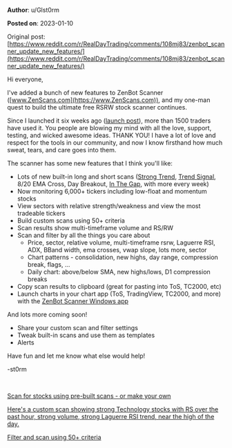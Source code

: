 **Author**: u/Glst0rm

**Posted on**: 2023-01-10

Original post: [https://www.reddit.com/r/RealDayTrading/comments/108mj83/zenbot_scanner_update_new_features/](https://www.reddit.com/r/RealDayTrading/comments/108mj83/zenbot_scanner_update_new_features/)

Hi everyone,

I've added a bunch of new features to ZenBot Scanner ([www.ZenScans.com](https://www.ZenScans.com)), and my one-man quest to build the ultimate free RSRW stock scanner continues.

Since I launched it six weeks ago ([launch post](https://www.reddit.com/r/RealDayTrading/comments/zaast0/a_new_stock_screener_based_on_relative_strength/)), more than 1500 traders have used it. You people are blowing my mind with all the love, support, testing, and wicked awesome ideas. THANK YOU! I have a lot of love and respect for the tools in our community, and now I know firsthand how much sweat, tears, and care goes into them.

The scanner has some new features that I think you'll like:

* Lots of new built-in long and short scans ([Strong Trend](https://www.zenscans.com/Strong%20ADX%20Trend%20-%20Long), [Trend Signal](https://www.zenscans.com/Trend%20Signal%20-%20Long), 8/20 EMA Cross, Day Breakout, [In The Gap](https://www.zenscans.com/In%20Gap), with more every week)
* Now monitoring 6,000+ tickers including low-float and momentum stocks
* View sectors with relative strength/weakness and view the most tradeable tickers
* Build custom scans using 50+ criteria
* Scan results show multi-timeframe volume and RS/RW
* Scan and filter by all the things you care about
   * Price, sector, relative volume, multi-timeframe rsrw, Laguerre RSI, ADX, BBand width, ema crosses, vwap slope, lots more, sector
   * Chart patterns - consolidation, new highs, day range, compression break, flags, ...
   * Daily chart: above/below SMA, new highs/lows, D1 compression breaks
* Copy scan results to clipboard (great for pasting into ToS, TC2000, etc)
* Launch charts in your chart app (ToS, TradingView, TC2000, and more) with the [ZenBot Scanner Windows app](https://apps.microsoft.com/store/detail/zenbot-stock-scanner/9NJXBCJKNBD5?hl=en-us&gl=us)

And lots more coming soon!

* Share your custom scan and filter settings
* Tweak built-in scans and use them as templates
* Alerts

Have fun and let me know what else would help!

\-st0rm

&#x200B;

[Scan for stocks using pre-built scans - or make your own](<img src="cache/images/6b8a66d8def0448853c069db08fc914a.png" alt="Reddit Image">)

[Here's a custom scan showing strong Technology stocks with RS over the past hour, strong volume, strong Laguerre RSI trend, near the high of the day. ](<img src="cache/images/fe174bbbddc5920dadbf362fcefaab36.png" alt="Reddit Image">)

[Filter and scan using 50+ criteria](<img src="cache/images/fbe071dfbee76031c7039f4268fdc9a6.png" alt="Reddit Image">)